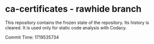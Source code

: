 # ca-certificates - rawhide branch

This repository contains the frozen state of the repository.
Its history is cleared. It is used only for static code
analysis with Codacy.

Commit Time: 1719535734